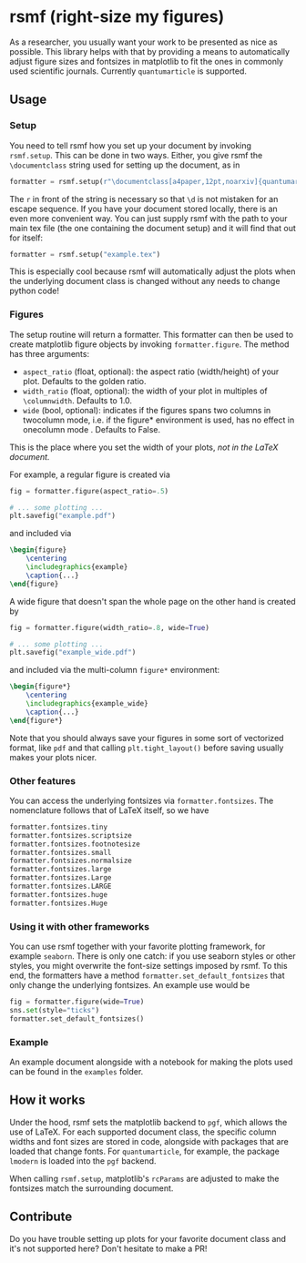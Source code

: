 # rsmf (right-size my figures)

As a researcher, you usually want your work to be presented as nice as possible. This library helps with that by providing a means to 
automatically adjust figure sizes and fontsizes in matplotlib to fit the ones in commonly used scientific journals. Currently `quantumarticle` is supported. 

## Usage


### Setup
You need to tell rsmf how you set up your document by invoking `rsmf.setup`. This can be done in two ways. Either, you give rsmf the `\documentclass` string used for setting up the document, as in
```python
formatter = rsmf.setup(r"\documentclass[a4paper,12pt,noarxiv]{quantumarticle}")
```
The `r` in front of the string is necessary so that `\d` is not mistaken for an escape sequence. If you have your document stored locally, there is an even more convenient way.
You can just supply rsmf with the path to your main tex file (the one containing the document setup) and it will find that out for itself:
```python
formatter = rsmf.setup("example.tex")
```
This is especially cool because rsmf will automatically adjust the plots when the underlying document class is changed without any needs to change python code!

### Figures
The setup routine will return a formatter. This formatter can then be used to create matplotlib figure objects by invoking `formatter.figure`. The method has three arguments:
* `aspect_ratio` (float, optional): the aspect ratio (width/height) of your plot. Defaults to the golden ratio.
* `width_ratio` (float, optional): the width of your plot in multiples of `\columnwidth`. Defaults to 1.0.
* `wide` (bool, optional): indicates if the figures spans two columns in twocolumn mode, 
                i.e. if the figure* environment is used, has no effect in onecolumn mode . Defaults to False.

This is the place where you set the width of your plots, _not in the LaTeX document._ 

For example, a regular figure is created via
```python
fig = formatter.figure(aspect_ratio=.5)

# ... some plotting ...
plt.savefig("example.pdf")
```
and included via
```tex
\begin{figure}
	\centering
	\includegraphics{example}
	\caption{...}
\end{figure}
```
A wide figure that doesn't span the whole page on the other hand is created by
```python
fig = formatter.figure(width_ratio=.8, wide=True)

# ... some plotting ...
plt.savefig("example_wide.pdf")
```
and included via the multi-column `figure*` environment:
```tex
\begin{figure*}
	\centering
	\includegraphics{example_wide}
	\caption{...}
\end{figure*}
```

Note that you should always save your figures in some sort of vectorized format, like `pdf` and that calling `plt.tight_layout()` before saving usually makes your plots nicer.

### Other features
You can access the underlying fontsizes via `formatter.fontsizes`. The nomenclature follows that of LaTeX itself, so we have 
```python
formatter.fontsizes.tiny
formatter.fontsizes.scriptsize
formatter.fontsizes.footnotesize
formatter.fontsizes.small
formatter.fontsizes.normalsize
formatter.fontsizes.large
formatter.fontsizes.Large
formatter.fontsizes.LARGE
formatter.fontsizes.huge
formatter.fontsizes.Huge
```

### Using it with other frameworks
You can use rsmf together with your favorite plotting framework, for example `seaborn`. There is only one catch: if you use seaborn styles or other styles, you might overwrite the font-size settings imposed by rsmf. To this end, the formatters have a method `formatter.set_default_fontsizes` that only change the underlying fontsizes. An example use would be
```python
fig = formatter.figure(wide=True)
sns.set(style="ticks")
formatter.set_default_fontsizes()
```

### Example
An example document alongside with a notebook for making the plots used can be found in the `examples` folder.

## How it works
Under the hood, rsmf sets the matplotlib backend to `pgf`, which allows the use of LaTeX. For each supported document class, the specific column widths and font sizes are stored in code, alongside with packages that are loaded that change fonts. For `quantumarticle`, for example, the package `lmodern` is loaded into the `pgf` backend. 

When calling `rsmf.setup`, matplotlib's `rcParams` are adjusted to make the fontsizes match the surrounding document.


## Contribute
Do you have trouble setting up plots for your favorite document class and it's not supported here? Don't hesitate to make a PR!
